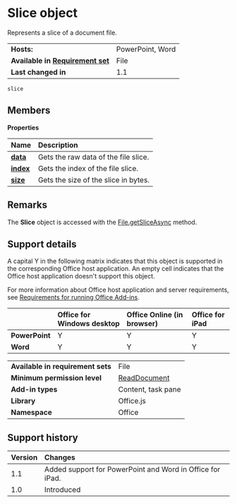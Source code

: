 
# Slice object
Represents a slice of a document file.

|||
|:-----|:-----|
|**Hosts:**|PowerPoint, Word|
|**Available in [Requirement set](http://msdn.microsoft.com/library/6b6702f2-b0a5-46ab-a356-8dda897ca8ae%28Office.15%29.aspx)**|File|
|**Last changed in**|1.1|

```
slice
```


## Members


**Properties**


|**Name**|**Description**|
|:-----|:-----|
|**[data](../../reference/shared/slice.data.md)**|Gets the raw data of the file slice.|
|**[index](../../reference/shared/slice.index.md)**|Gets the index of the file slice.|
|**[size](../../reference/shared/slice.size.md)**|Gets the size of the slice in bytes.|

## Remarks

The  **Slice** object is accessed with the [File.getSliceAsync](../../reference/shared/file.getsliceasync.md) method.


## Support details


A capital Y in the following matrix indicates that this object is supported in the corresponding Office host application. An empty cell indicates that the Office host application doesn't support this object.

For more information about Office host application and server requirements, see [Requirements for running Office Add-ins](../../docs/overview/requirements-for-running-office-add-ins.md).


||**Office for Windows desktop**|**Office Online (in browser)**|**Office for iPad**|
|:-----|:-----|:-----|:-----|
|**PowerPoint**|Y|Y|Y|
|**Word**|Y|Y|Y|


|||
|:-----|:-----|
|**Available in requirement sets**|File|
|**Minimum permission level**|[ReadDocument](http://msdn.microsoft.com/library/da2efadc-4ebf-45fe-be39-397ac1eb1dbd%28Office.15%29.aspx)|
|**Add-in types**|Content, task pane|
|**Library**|Office.js|
|**Namespace**|Office|

## Support history




|**Version**|**Changes**|
|:-----|:-----|
|1.1|Added support for PowerPoint and Word in Office for iPad.|
|1.0|Introduced|

